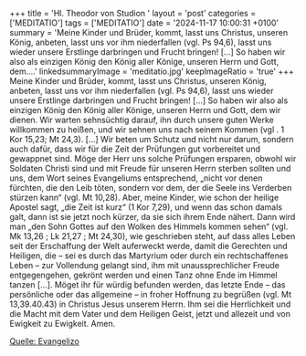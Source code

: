 +++
title = 'Hl. Theodor von Studion  '
layout = 'post'
categories = ['MEDITATIO']
tags = ['MEDITATIO']
date = '2024-11-17 10:00:31 +0100'
summary = 'Meine Kinder und Brüder, kommt, lasst uns Christus, unseren König, anbeten, lasst uns vor ihm niederfallen (vgl. Ps 94,6), lasst uns wieder unsere Erstlinge darbringen und Frucht bringen! […] So haben wir also als einzigen König den König aller Könige, unseren Herrn und Gott, dem....'
linkedsummaryImage = 'meditatio.jpg'
keepImageRatio = 'true'
+++
Meine Kinder und Brüder, kommt, lasst uns Christus, unseren König, anbeten, lasst uns vor ihm niederfallen (vgl. Ps 94,6), lasst uns wieder unsere Erstlinge darbringen und Frucht bringen! […] So haben wir also als einzigen König den König aller Könige, unseren Herrn und Gott, dem wir dienen.<!--more--> Wir warten sehnsüchtig darauf, ihn durch unsere guten Werke willkommen zu heißen, und wir sehnen uns nach seinem Kommen (vgl . 1 Kor 15,23; Mt 24,3). […]
Wir beten um Schutz und nicht nur darum, sondern auch dafür, dass wir für die Zeit der Prüfungen gut vorbereitet und gewappnet sind. Möge der Herr uns solche Prüfungen ersparen, obwohl wir Soldaten Christi sind und mit Freude für unseren Herrn sterben sollten und uns, dem Wort seines Evangeliums entsprechend, „nicht vor denen fürchten, die den Leib töten, sondern vor dem, der die Seele ins Verderben stürzen kann“ (vgl. Mt 10,28).
Aber, meine Kinder, wie schon der heilige Apostel sagt, „die Zeit ist kurz“ (1 Kor 7,29), und wenn das schon damals galt, dann ist sie jetzt noch kürzer, da sie sich ihrem Ende nähert. Dann wird man „den Sohn Gottes auf den Wolken des Himmels kommen sehen“  (vgl. Mk 13,26 ; Lk 21,27 ; Mt 24,30), wie geschrieben steht, auf dass alles Leben seit der Erschaffung der Welt auferweckt werde, damit die Gerechten und Heiligen, die – sei es durch das Martyrium oder durch ein rechtschaffenes Leben – zur Vollendung gelangt sind, ihm mit unaussprechlicher Freude entgegengehen, gekrönt werden und einen Tanz ohne Ende im Himmel tanzen […].
Möget ihr für würdig befunden werden, das letzte Ende – das persönliche oder das allgemeine – in froher Hoffnung zu begrüßen (vgl. Mt 13,39.40.43) in Christus Jesus unserem Herrn. Ihm sei die Herrlichkeit und die Macht mit dem Vater und dem Heiligen Geist, jetzt und allezeit und von Ewigkeit zu Ewigkeit. Amen.


[Quelle: Evangelizo](https://evangeliumtagfuertag.org/DE/gospel)
